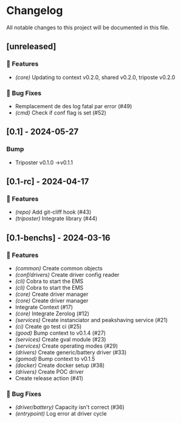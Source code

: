 # Changelog

All notable changes to this project will be documented in this file.

## [unreleased]

### 🚀 Features

- *(core)* Updating to context v0.2.0, shared v0.2.0, triposte v0.2.0

### 🐛 Bug Fixes

- Remplacement de des log fatal par error (#49)
- *(cmd)* Check if conf flag is set (#52)

## [0.1] - 2024-05-27

### Bump

- Triposter v0.1.0 ->v0.1.1

## [0.1-rc] - 2024-04-17

### 🚀 Features

- *(repo)* Add git-cliff hook (#43)
- *(triposter)* Integrate library (#44)

## [0.1-benchs] - 2024-03-16

### 🚀 Features

- *(common)* Create common objects
- *(conf/drivers)* Create driver config reader
- *(cli)* Cobra to start the EMS
- *(cli)* Cobra to start the EMS
- *(core)* Create driver manager
- *(core)* Create driver manager
- Integrate Context (#17)
- *(core)* Integrate Zerolog (#12)
- *(services)* Create instanciator and peakshaving service (#21)
- *(ci)* Create go test ci (#25)
- *(good)* Bump context to v0.1.4 (#27)
- *(services)* Create gval module (#23)
- *(services)* Create operating modes (#29)
- *(drivers)* Create generic/battery driver (#33)
- *(gomod)* Bump context to v0.1.5
- *(docker)* Create docker setup (#38)
- *(drivers)* Create POC driver
- Create release action (#41)

### 🐛 Bug Fixes

- *(driver/battery)* Capacity isn't correct (#36)
- *(entrypoint)* Log error at driver cycle

<!-- generated by git-cliff -->
